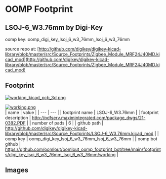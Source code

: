 # OOMP Footprint  
## LSOJ-6_W3.76mm  by Digi-Key  
  
oomp key: oomp_digi_key_lsoj_6_w3_76mm_lsoj_6_w3_76mm  
  
source repo at: [http://github.com/digikey/digikey-kicad-library/blob/master/src/Source_Footprints/Zigbee_Module_MRF24J40MD.kicad_mod](http://github.com/digikey/digikey-kicad-library/blob/master/src/Source_Footprints/Zigbee_Module_MRF24J40MD.kicad_mod)  
## Footprint  
  
[![working_kicad_pcb_3d.png](working_kicad_pcb_3d_600.png)](working_kicad_pcb_3d.png)  
  
[![working.png](working_600.png)](working.png)  
| name | value | 
| --- | --- | 
| footprint name | LSOJ-6_W3.76mm | 
| footprint description | http://pdfserv.maximintegrated.com/package_dwgs/21-0382.PDF | 
| number of pads | 6 | 
| github path | http://github.com/digikey/digikey-kicad-library/blob/master/src/Source_Footprints/LSOJ-6_W3.76mm.kicad_mod | 
| oomp key | oomp_digi_key_lsoj_6_w3_76mm_lsoj_6_w3_76mm | 
| oomp bot github | https://github.com/oomlout/oomlout_oomp_footprint_bot/tree/main/footprints/digi_key_lsoj_6_w3_76mm_lsoj_6_w3_76mm/working | 
## Images  
